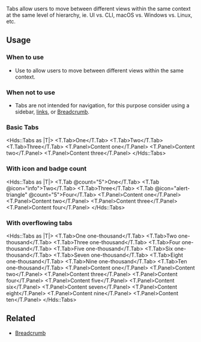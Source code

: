 Tabs allow users to move between different views within the same context at the same level of hierarchy, ie. UI vs. CLI, macOS vs. Windows vs. Linux, etc.

## Usage

### When to use

- Use to allow users to move between different views within the same context.

### When not to use

- Tabs are not intended for navigation, for this purpose consider using a sidebar, [links](/components/links/standalone/), or [Breadcrumb](/components/breadcrumb/).

### Basic Tabs

<Hds::Tabs as |T|>
  <T.Tab>One</T.Tab>
  <T.Tab>Two</T.Tab>
  <T.Tab>Three</T.Tab>
  <T.Panel>Content one</T.Panel>
  <T.Panel>Content two</T.Panel>
  <T.Panel>Content three</T.Panel>
</Hds::Tabs>

### With icon and badge count

<Hds::Tabs as |T|>
  <T.Tab @count="5">One</T.Tab>
  <T.Tab @icon="info">Two</T.Tab>
  <T.Tab>Three</T.Tab>
  <T.Tab @icon="alert-triangle" @count="5">Four</T.Tab>
  <T.Panel>Content one</T.Panel>
  <T.Panel>Content two</T.Panel>
  <T.Panel>Content three</T.Panel>
  <T.Panel>Content four</T.Panel>
</Hds::Tabs>

### With overflowing tabs

<Hds::Tabs as |T|>
  <T.Tab>One one-thousand</T.Tab>
  <T.Tab>Two one-thousand</T.Tab>
  <T.Tab>Three one-thousand</T.Tab>
  <T.Tab>Four one-thousand</T.Tab>
  <T.Tab>Five one-thousand</T.Tab>
  <T.Tab>Six one-thousand</T.Tab>
  <T.Tab>Seven one-thousand</T.Tab>
  <T.Tab>Eight one-thousand</T.Tab>
  <T.Tab>Nine one-thousand</T.Tab>
  <T.Tab>Ten one-thousand</T.Tab>
  <T.Panel>Content one</T.Panel>
  <T.Panel>Content two</T.Panel>
  <T.Panel>Content three</T.Panel>
  <T.Panel>Content four</T.Panel>
  <T.Panel>Content five</T.Panel>
  <T.Panel>Content six</T.Panel>
  <T.Panel>Content seven</T.Panel>
  <T.Panel>Content eight</T.Panel>
  <T.Panel>Content nine</T.Panel>
  <T.Panel>Content ten</T.Panel>
</Hds::Tabs>

## Related

- [Breadcrumb](/components/breadcrumb/)